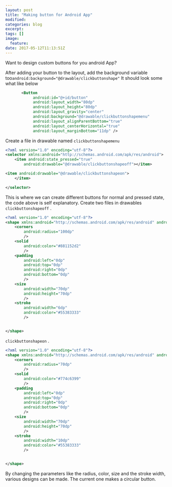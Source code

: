 ```yaml
---
layout: post
title: "Making button for Android App"
modified:
categories: blog
excerpt:
tags: []
image:
  feature:
date: 2017-05-12T11:13:51Z
---
```


Want to design custom buttons for you android App?

After adding your button to the layout, add the background variable too```android:background="@drawable/clickbuttonshape"```
It should look some what like below

```xml
       <Button
            android:id="@+id/button"
            android:layout_width="80dp"
            android:layout_height="80dp"
            android:layout_gravity="center"
            android:background="@drawable/clickbuttonshapemenu"
            android:layout_alignParentBottom="true"
            android:layout_centerHorizontal="true"
            android:layout_marginBottom="11dp" />
```

Create a file in drawable named ```clickbuttonshapemenu```


```xml
<?xml version="1.0" encoding="utf-8"?>
<selector xmlns:android="http://schemas.android.com/apk/res/android">
    <item android:state_pressed="true"
        android:drawable="@drawable/clickbuttonshapeoff"></item>

<item android:drawable="@drawable/clickbuttonshapeon">
    </item>

</selector>
```
This is where we can create different buttons for normal and pressed state, the code above is self explanatory. Create two files in drawables 
```clickbuttonshapeoff``` . 

```xml
<?xml version="1.0" encoding="utf-8"?>
<shape xmlns:android="http://schemas.android.com/apk/res/android" android:shape="rectangle" >
    <corners
        android:radius="100dp"
        />
    <solid
        android:color="#881152d2"
        />
    <padding
        android:left="0dp"
        android:top="0dp"
        android:right="0dp"
        android:bottom="0dp"
        />
    <size
        android:width="70dp"
        android:height="70dp"
        />
    <stroke
        android:width="6dp"
        android:color="#55383333"
        />


</shape>

```

```clickbuttonshapeon``` .

```xml
<?xml version="1.0" encoding="utf-8"?>
<shape xmlns:android="http://schemas.android.com/apk/res/android" android:shape="rectangle" >
    <corners
        android:radius="70dp"
        />
    <solid
        android:color="#774c6399"
        />
    <padding
        android:left="0dp"
        android:top="0dp"
        android:right="0dp"
        android:bottom="0dp"
        />
    <size
        android:width="70dp"
        android:height="70dp"
        />
    <stroke
        android:width="10dp"
        android:color="#55383333"
        />


</shape>

```
By changing the parameters like the radius, color, size and the stroke width, various designs can be made. The current  one makes a circular button.